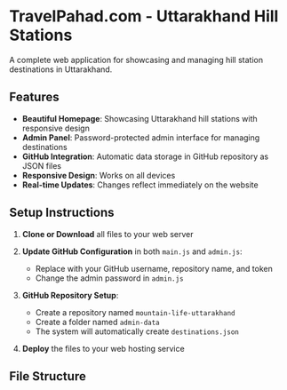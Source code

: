 # TravelPahad.com - Uttarakhand Hill Stations

A complete web application for showcasing and managing hill station destinations in Uttarakhand.

## Features

- **Beautiful Homepage**: Showcasing Uttarakhand hill stations with responsive design
- **Admin Panel**: Password-protected admin interface for managing destinations
- **GitHub Integration**: Automatic data storage in GitHub repository as JSON files
- **Responsive Design**: Works on all devices
- **Real-time Updates**: Changes reflect immediately on the website

## Setup Instructions

1. **Clone or Download** all files to your web server
2. **Update GitHub Configuration** in both `main.js` and `admin.js`:
   - Replace with your GitHub username, repository name, and token
   - Change the admin password in `admin.js`

3. **GitHub Repository Setup**:
   - Create a repository named `mountain-life-uttarakhand`
   - Create a folder named `admin-data`
   - The system will automatically create `destinations.json`

4. **Deploy** the files to your web hosting service

## File Structure
